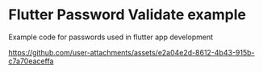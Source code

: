 # Flutter Password Validate example

Example code for passwords used in flutter app development

https://github.com/user-attachments/assets/e2a04e2d-8612-4b43-915b-c7a70eaceffa

